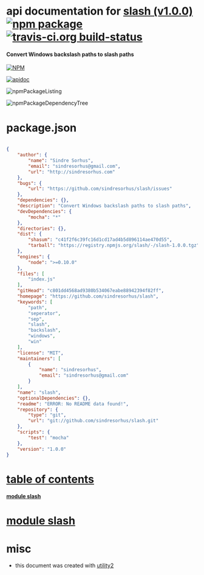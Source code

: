 # api documentation for  [slash (v1.0.0)](https://github.com/sindresorhus/slash)  [![npm package](https://img.shields.io/npm/v/npmdoc-slash.svg?style=flat-square)](https://www.npmjs.org/package/npmdoc-slash) [![travis-ci.org build-status](https://api.travis-ci.org/npmdoc/node-npmdoc-slash.svg)](https://travis-ci.org/npmdoc/node-npmdoc-slash)
#### Convert Windows backslash paths to slash paths

[![NPM](https://nodei.co/npm/slash.png?downloads=true)](https://www.npmjs.com/package/slash)

[![apidoc](https://npmdoc.github.io/node-npmdoc-slash/build/screenCapture.buildNpmdoc.browser._2Fhome_2Ftravis_2Fbuild_2Fnpmdoc_2Fnode-npmdoc-slash_2Ftmp_2Fbuild_2Fapidoc.html.png)](https://npmdoc.github.io/node-npmdoc-slash/build/apidoc.html)

![npmPackageListing](https://npmdoc.github.io/node-npmdoc-slash/build/screenCapture.npmPackageListing.svg)

![npmPackageDependencyTree](https://npmdoc.github.io/node-npmdoc-slash/build/screenCapture.npmPackageDependencyTree.svg)



# package.json

```json

{
    "author": {
        "name": "Sindre Sorhus",
        "email": "sindresorhus@gmail.com",
        "url": "http://sindresorhus.com"
    },
    "bugs": {
        "url": "https://github.com/sindresorhus/slash/issues"
    },
    "dependencies": {},
    "description": "Convert Windows backslash paths to slash paths",
    "devDependencies": {
        "mocha": "*"
    },
    "directories": {},
    "dist": {
        "shasum": "c41f2f6c39fc16d1cd17ad4b5d896114ae470d55",
        "tarball": "https://registry.npmjs.org/slash/-/slash-1.0.0.tgz"
    },
    "engines": {
        "node": ">=0.10.0"
    },
    "files": [
        "index.js"
    ],
    "gitHead": "c801dd4568ad9380b534067eabe88942394f82ff",
    "homepage": "https://github.com/sindresorhus/slash",
    "keywords": [
        "path",
        "seperator",
        "sep",
        "slash",
        "backslash",
        "windows",
        "win"
    ],
    "license": "MIT",
    "maintainers": [
        {
            "name": "sindresorhus",
            "email": "sindresorhus@gmail.com"
        }
    ],
    "name": "slash",
    "optionalDependencies": {},
    "readme": "ERROR: No README data found!",
    "repository": {
        "type": "git",
        "url": "git://github.com/sindresorhus/slash.git"
    },
    "scripts": {
        "test": "mocha"
    },
    "version": "1.0.0"
}
```



# <a name="apidoc.tableOfContents"></a>[table of contents](#apidoc.tableOfContents)

#### [module slash](#apidoc.module.slash)



# <a name="apidoc.module.slash"></a>[module slash](#apidoc.module.slash)



# misc
- this document was created with [utility2](https://github.com/kaizhu256/node-utility2)
